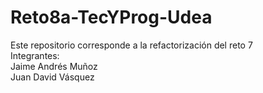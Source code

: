 # Reto8a-TecYProg-Udea
Este repositorio corresponde a la refactorización del reto 7 <br>
Integrantes: <br>
Jaime Andrés Muñoz <br>
Juan David Vásquez
